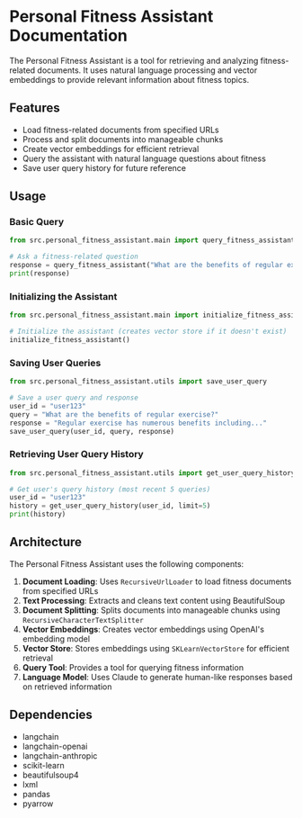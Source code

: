 # Personal Fitness Assistant Documentation

The Personal Fitness Assistant is a tool for retrieving and analyzing fitness-related documents. It uses natural language processing and vector embeddings to provide relevant information about fitness topics.

## Features

- Load fitness-related documents from specified URLs
- Process and split documents into manageable chunks
- Create vector embeddings for efficient retrieval
- Query the assistant with natural language questions about fitness
- Save user query history for future reference

## Usage

### Basic Query

```python
from src.personal_fitness_assistant.main import query_fitness_assistant

# Ask a fitness-related question
response = query_fitness_assistant("What are the benefits of regular exercise?")
print(response)
```

### Initializing the Assistant

```python
from src.personal_fitness_assistant.main import initialize_fitness_assistant

# Initialize the assistant (creates vector store if it doesn't exist)
initialize_fitness_assistant()
```

### Saving User Queries

```python
from src.personal_fitness_assistant.utils import save_user_query

# Save a user query and response
user_id = "user123"
query = "What are the benefits of regular exercise?"
response = "Regular exercise has numerous benefits including..."
save_user_query(user_id, query, response)
```

### Retrieving User Query History

```python
from src.personal_fitness_assistant.utils import get_user_query_history

# Get user's query history (most recent 5 queries)
user_id = "user123"
history = get_user_query_history(user_id, limit=5)
print(history)
```

## Architecture

The Personal Fitness Assistant uses the following components:

1. **Document Loading**: Uses `RecursiveUrlLoader` to load fitness documents from specified URLs
2. **Text Processing**: Extracts and cleans text content using BeautifulSoup
3. **Document Splitting**: Splits documents into manageable chunks using `RecursiveCharacterTextSplitter`
4. **Vector Embeddings**: Creates vector embeddings using OpenAI's embedding model
5. **Vector Store**: Stores embeddings using `SKLearnVectorStore` for efficient retrieval
6. **Query Tool**: Provides a tool for querying fitness information
7. **Language Model**: Uses Claude to generate human-like responses based on retrieved information

## Dependencies

- langchain
- langchain-openai
- langchain-anthropic
- scikit-learn
- beautifulsoup4
- lxml
- pandas
- pyarrow